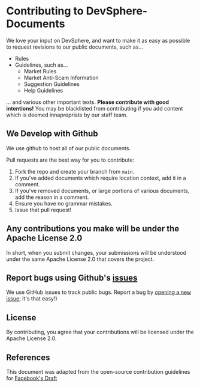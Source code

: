 # Contributing to DevSphere-Documents
We love your input on DevSphere, and want to make it as easy as possible to request revisions to our public documents, such as...

- Rules
- Guidelines, such as...
  - Market Rules
  - Market Anti-Scam Information
  - Suggestion Guidelines
  - Help Guidelines

... and various other important texts. **Please contribute with good intentions!** You may be blacklisted from contributing if you add content which is deemed innapropriate by our staff team.

## We Develop with Github
We use github to host all of our public documents.

Pull requests are the best way for you to contribute:

1. Fork the repo and create your branch from `main`.
2. If you've added documents which require location context, add it in a comment.
3. If you've removed documents, or large portions of various documents, add the reason in a comment.
4. Ensure you have no grammar mistakes.
5. Issue that pull request!

## Any contributions you make will be under the Apache License 2.0
In short, when you submit changes, your submissions will be understood under the same Apache License 2.0 that covers the project.

## Report bugs using Github's [issues](https://github.com/DevSphere-Server/DevSphere-Documents/issues)
We use GitHub issues to track public bugs. Report a bug by [opening a new issue](); it's that easy!)

## License
By contributing, you agree that your contributions will be licensed under the Apache License 2.0.

## References
This document was adapted from the open-source contribution guidelines for [Facebook's Draft](https://github.com/facebook/draft-js/blob/a9316a723f9e918afde44dea68b5f9f39b7d9b00/CONTRIBUTING.md)

